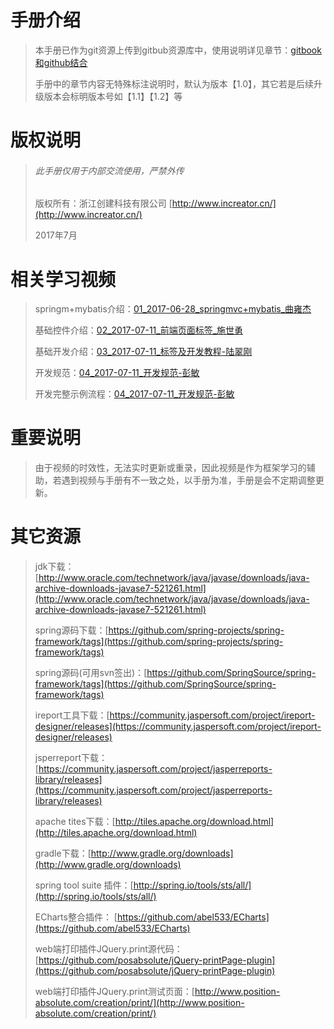 # 手册介绍

> 本手册已作为git资源上传到gitbub资源库中，使用说明详见章节：[gitbook和github结合](/gitbookhe-github-jie-he.md)
>
> 手册中的章节内容无特殊标注说明时，默认为版本【1.0】，其它若是后续升级版本会标明版本号如【1.1】【1.2】等

# 版权说明

> ###### 此手册仅用于内部交流使用，严禁外传
>
> 版权所有：浙江创建科技有限公司 [http://www.increator.cn/](http://www.increator.cn/)
>
> 2017年7月

# 相关学习视频

> springm+mybatis介绍：[01\_2017-06-28\_springmvc+mybatis\_曲雍杰](http://pan.baidu.com/s/1nvj25BF)
>
> 基础控件介绍：[02\_2017-07-11\_前端页面标签\_施世勇](http://pan.baidu.com/s/1cElUs2)
>
> 基础开发介绍：[03\_2017-07-11\_标签及开发教程-陆翠刚](http://pan.baidu.com/s/1eRC1Bwu)
>
> 开发规范：[04\_2017-07-11\_开发规范-彭敏](http://pan.baidu.com/s/1i55kjtV)
>
> 开发完整示例流程：[04\_2017-07-11\_开发规范-彭敏](http://pan.baidu.com/s/1i55kjtV)

# 重要说明

> 由于视频的时效性，无法实时更新或重录，因此视频是作为框架学习的辅助，若遇到视频与手册有不一致之处，以手册为准，手册是会不定期调整更新。

# 其它资源

> jdk下载：[http://www.oracle.com/technetwork/java/javase/downloads/java-archive-downloads-javase7-521261.html](http://www.oracle.com/technetwork/java/javase/downloads/java-archive-downloads-javase7-521261.html)
>
> spring源码下载：[https://github.com/spring-projects/spring-framework/tags](https://github.com/spring-projects/spring-framework/tags)
>
> spring源码\(可用svn签出\)：[https://github.com/SpringSource/spring-framework/tags](https://github.com/SpringSource/spring-framework/tags)
>
> ireport工具下载：[https://community.jaspersoft.com/project/ireport-designer/releases](https://community.jaspersoft.com/project/ireport-designer/releases)
>
> jsperreport下载：[https://community.jaspersoft.com/project/jasperreports-library/releases](https://community.jaspersoft.com/project/jasperreports-library/releases)
>
> apache tites下载：[http://tiles.apache.org/download.html](http://tiles.apache.org/download.html)
>
> gradle下载：[http://www.gradle.org/downloads](http://www.gradle.org/downloads)
>
> spring tool suite 插件：[http://spring.io/tools/sts/all/](http://spring.io/tools/sts/all/)
>
> ECharts整合插件：  [https://github.com/abel533/ECharts](https://github.com/abel533/ECharts)
>
> web端打印插件JQuery.print源代码：[https://github.com/posabsolute/jQuery-printPage-plugin](https://github.com/posabsolute/jQuery-printPage-plugin)
>
> web端打印插件JQuery.print测试页面：[http://www.position-absolute.com/creation/print/](http://www.position-absolute.com/creation/print/)




